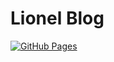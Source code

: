 # Lionel Blog

[![GitHub Pages](https://github.com/hybridego/myHugo/actions/workflows/gh-pages.yml/badge.svg?branch=main)](https://github.com/hybridego/myHugo/actions/workflows/gh-pages.yml)
